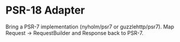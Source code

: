 # PSR-18 Adapter

Bring a PSR-7 implementation (nyholm/psr7 or guzzlehttp/psr7).
Map Request → RequestBuilder and Response back to PSR-7.
